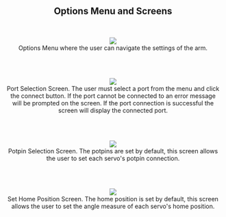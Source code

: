 <h2 align="center">Options Menu and Screens</h2>
<br>

<p align="center">
  <img src="https://user-images.githubusercontent.com/44120038/63558868-666dcb00-c514-11e9-8579-d0ec5f7f0399.png">
  <br>
  Options Menu where the user can navigate the settings of the arm.
</p>
<p><br><br></p>

<p align="center">
  <img src="https://user-images.githubusercontent.com/44120038/63558889-843b3000-c514-11e9-9367-a1abbaecfb0d.png">
  <br>
  Port Selection Screen. The user must select a port from the menu and click the connect button. If the port cannot be connected to an error message will be prompted on the screen. If the port connection is successful the screen will display the connected port. 
</p>
<p><br><br></p>

<p align="center">
  <img src="https://user-images.githubusercontent.com/44120038/63558892-869d8a00-c514-11e9-8939-44b035ce92b3.png">
  <br>
  Potpin Selection Screen. The potpins are set by default, this screen allows the user to set each servo's potpin connection.
</p>
<p><br><br></p>

<p align="center">
  <img src="https://user-images.githubusercontent.com/44120038/63558897-88674d80-c514-11e9-9ce3-9bb287c93f1c.png">
  <br>
  Set Home Position Screen. The home position is set by default, this screen allows the user to set the angle measure of each servo's home position.
</p>
<p><br><br></p>
